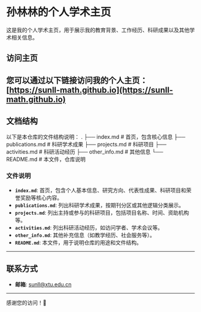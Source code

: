 # 孙林林的个人学术主页

这是我的个人学术主页，用于展示我的教育背景、工作经历、科研成果以及其他学术相关信息。

## 访问主页
您可以通过以下链接访问我的个人主页：
[https://sunll-math.github.io](https://sunll-math.github.io) 
---

## 文档结构
以下是本仓库的文件结构说明：
.
├── index.md               # 首页，包含核心信息
├── publications.md        # 科研学术成果
├── projects.md            # 科研项目
├── activities.md          # 科研活动经历
├── other_info.md          # 其他信息
└── README.md              # 本文件，仓库说明


### 文件说明
- **`index.md`**: 首页，包含个人基本信息、研究方向、代表性成果、科研项目和荣誉奖励等核心内容。
- **`publications.md`**: 列出科研学术成果，按期刊分区或其他逻辑分类展示。
- **`projects.md`**: 列出主持或参与的科研项目，包括项目名称、时间、资助机构等。
- **`activities.md`**: 列出科研活动经历，如访问学者、学术会议等。
- **`other_info.md`**: 其他补充信息（如教学经历、社会服务等）。
- **`README.md`**: 本文件，用于说明仓库的用途和文件结构。

---


## 联系方式
- **邮箱**: sunll@xtu.edu.cn  

---

感谢您的访问！🎉
